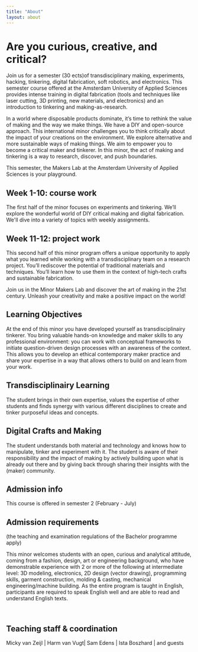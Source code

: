 ```yaml
---
title: "About"
layout: about
---
```


# Are you curious, creative, and critical?
Join us for a semester (30 ects)of transdisciplinary making, experiments, hacking, tinkering, digital fabrication, soft robotics, and electronics. This semester course offered at the Amsterdam University of Applied Sciences provides intense training in digital fabrication (tools and techniques like laser cutting, 3D printing, new materials, and electronics) and an introduction to tinkering and making-as-research.

In a world where disposable products dominate, it’s time to rethink the value of making and the way we make things. We have a DIY and open-source approach. This international minor challenges you to think critically about the impact of your creations on the environment. We explore alternative and more sustainable ways of making things. We aim to empower you to become a critical maker and tinkerer. In this minor, the act of making and tinkering is a way to research, discover, and push boundaries. 

This semester, the Makers Lab at the Amsterdam University of Applied Sciences is your playground.

## Week 1-10: course work
The first half of the minor focuses on experiments and tinkering. We’ll explore the wonderful world of DIY critical making and digital fabrication. We'll dive into a variety of topics with weekly assignments.

## Week 11-12: project work
This second half of this minor program offers a unique opportunity to apply what you learned while working with a transdisciplinary team on a research project. You’ll rediscover the potential of traditional materials and techniques. You’ll learn how to use them in the context of high-tech crafts and sustainable fabrication. 

Join us in the Minor Makers Lab and discover the art of making in the 21st century. Unleash your creativity and make a positive impact on the world!

## Learning Objectives
At the end of this minor you have developed yourself as transdisciplinairy tinkerer. You bring valuable hands-on knowledge and maker skills to any professional environment: you can work with conceptual frameworks to initiate question-driven design processes with an awareness of the context. This allows you to develop an ethical contemporary maker practice and share your expertise in a way that allows others to build on and learn from your work.

## Transdisciplinairy Learning
The student brings in their own expertise, values the expertise of other students and finds synergy with various different disciplines to create and tinker purposeful ideas and concepts.

## Digital Crafts and Making
The student understands both material and technology and knows how to manipulate, tinker and experiment with it. The student is aware of their responsibility and the impact of making by actively building upon what is already out there and by giving back through sharing their insights with the (maker) community.

## Admission info
This course is offered in semester 2 (February - July)

## Admission requirements

(the teaching and examination regulations of the Bachelor programme apply)

This minor welcomes students with an open, curious and analytical attitude, coming from a fashion, design, art or engineering background, who have demonstrable experience with 2 or more of the following at intermediate level: 3D modeling, electronics, 2D design (vector drawing), programming skills, garment construction, molding & casting, mechanical engineering/machine building. As the entire program is taught in English, participants are required to speak English well and are able to read and understand English texts.

​

## Teaching staff & coordination
​​Micky van Zeijl | Harm van Vugt| Sam Edens | Ista Boszhard | and guests

